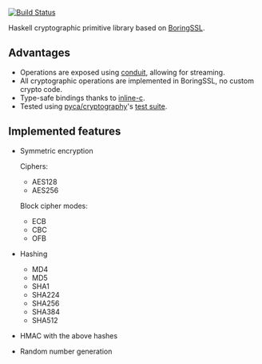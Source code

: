 [![Build Status](https://travis-ci.org/chpatrick/boring-crypto.svg?branch=master)](https://travis-ci.org/chpatrick/boring-crypto)

Haskell cryptographic primitive library based on [BoringSSL](https://boringssl.googlesource.com/boringssl/).

## Advantages

* Operations are exposed using [conduit](https://github.com/snoyberg/conduit#readme), allowing for streaming.
* All cryptographic operations are implemented in BoringSSL, no custom crypto code.
* Type-safe bindings thanks to [inline-c](https://github.com/fpco/inline-c/blob/master/inline-c/README.md).
* Tested using [pyca/cryptography](https://github.com/pyca/cryptography)'s [test suite](https://cryptography.io/en/latest/development/test-vectors/).

## Implemented features
* Symmetric encryption

  Ciphers:
  * AES128
  * AES256

  Block cipher modes:
  * ECB
  * CBC
  * OFB

* Hashing
  * MD4
  * MD5
  * SHA1
  * SHA224
  * SHA256
  * SHA384
  * SHA512

* HMAC with the above hashes

* Random number generation
